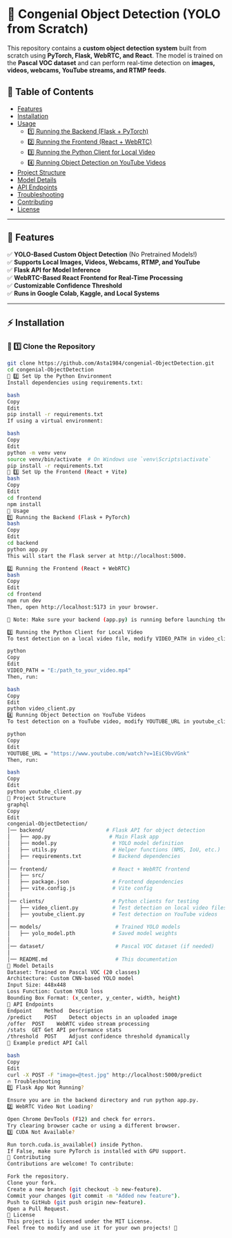 # 🚀 Congenial Object Detection (YOLO from Scratch)

This repository contains a **custom object detection system** built from scratch using **PyTorch, Flask, WebRTC, and React**. The model is trained on the **Pascal VOC dataset** and can perform real-time detection on **images, videos, webcams, YouTube streams, and RTMP feeds**.

## 📜 Table of Contents
- [Features](#features)
- [Installation](#installation)
- [Usage](#usage)
  - [1️⃣ Running the Backend (Flask + PyTorch)](#1️⃣-running-the-backend-flask--pytorch)
  - [2️⃣ Running the Frontend (React + WebRTC)](#2️⃣-running-the-frontend-react--webrtc)
  - [3️⃣ Running the Python Client for Local Video](#3️⃣-running-the-python-client-for-local-video)
  - [4️⃣ Running Object Detection on YouTube Videos](#4️⃣-running-object-detection-on-youtube-videos)
- [Project Structure](#project-structure)
- [Model Details](#model-details)
- [API Endpoints](#api-endpoints)
- [Troubleshooting](#troubleshooting)
- [Contributing](#contributing)
- [License](#license)

---

## 🎯 Features
✅ **YOLO-Based Custom Object Detection** (No Pretrained Models!)  
✅ **Supports Local Images, Videos, Webcams, RTMP, and YouTube**  
✅ **Flask API for Model Inference**  
✅ **WebRTC-Based React Frontend for Real-Time Processing**  
✅ **Customizable Confidence Threshold**  
✅ **Runs in Google Colab, Kaggle, and Local Systems**  

---

## ⚡ Installation

### 🔹 1️⃣ Clone the Repository  
```bash
git clone https://github.com/Asta1984/congenial-ObjectDetection.git
cd congenial-ObjectDetection
🔹 2️⃣ Set Up the Python Environment
Install dependencies using requirements.txt:

bash
Copy
Edit
pip install -r requirements.txt
If using a virtual environment:

bash
Copy
Edit
python -m venv venv
source venv/bin/activate  # On Windows use `venv\Scripts\activate`
pip install -r requirements.txt
🔹 3️⃣ Set Up the Frontend (React + Vite)
bash
Copy
Edit
cd frontend
npm install
🚀 Usage
1️⃣ Running the Backend (Flask + PyTorch)
bash
Copy
Edit
cd backend
python app.py
This will start the Flask server at http://localhost:5000.

2️⃣ Running the Frontend (React + WebRTC)
bash
Copy
Edit
cd frontend
npm run dev
Then, open http://localhost:5173 in your browser.

📌 Note: Make sure your backend (app.py) is running before launching the frontend.

3️⃣ Running the Python Client for Local Video
To test detection on a local video file, modify VIDEO_PATH in video_client.py:

python
Copy
Edit
VIDEO_PATH = "E:/path_to_your_video.mp4"
Then, run:

bash
Copy
Edit
python video_client.py
4️⃣ Running Object Detection on YouTube Videos
To test detection on a YouTube video, modify YOUTUBE_URL in youtube_client.py:

python
Copy
Edit
YOUTUBE_URL = "https://www.youtube.com/watch?v=1EiC9bvVGnk"
Then, run:

bash
Copy
Edit
python youtube_client.py
📁 Project Structure
graphql
Copy
Edit
congenial-ObjectDetection/
│── backend/                    # Flask API for object detection
│   ├── app.py                   # Main Flask app
│   ├── model.py                  # YOLO model definition
│   ├── utils.py                  # Helper functions (NMS, IoU, etc.)
│   ├── requirements.txt          # Backend dependencies
│
│── frontend/                     # React + WebRTC frontend
│   ├── src/
│   ├── package.json              # Frontend dependencies
│   ├── vite.config.js            # Vite config
│
│── clients/                      # Python clients for testing
│   ├── video_client.py           # Test detection on local video files
│   ├── youtube_client.py         # Test detection on YouTube videos
│
│── models/                        # Trained YOLO models
│   ├── yolo_model.pth            # Saved model weights
│
│── dataset/                       # Pascal VOC dataset (if needed)
│
│── README.md                      # This documentation
🔬 Model Details
Dataset: Trained on Pascal VOC (20 classes)
Architecture: Custom CNN-based YOLO model
Input Size: 448x448
Loss Function: Custom YOLO loss
Bounding Box Format: (x_center, y_center, width, height)
📡 API Endpoints
Endpoint	Method	Description
/predict	POST	Detect objects in an uploaded image
/offer	POST	WebRTC video stream processing
/stats	GET	Get API performance stats
/threshold	POST	Adjust confidence threshold dynamically
📌 Example predict API Call

bash
Copy
Edit
curl -X POST -F "image=@test.jpg" http://localhost:5000/predict
🔥 Troubleshooting
1️⃣ Flask App Not Running?

Ensure you are in the backend directory and run python app.py.
2️⃣ WebRTC Video Not Loading?

Open Chrome DevTools (F12) and check for errors.
Try clearing browser cache or using a different browser.
3️⃣ CUDA Not Available?

Run torch.cuda.is_available() inside Python.
If False, make sure PyTorch is installed with GPU support.
🤝 Contributing
Contributions are welcome! To contribute:

Fork the repository.
Clone your fork.
Create a new branch (git checkout -b new-feature).
Commit your changes (git commit -m "Added new feature").
Push to GitHub (git push origin new-feature).
Open a Pull Request.
📜 License
This project is licensed under the MIT License.
Feel free to modify and use it for your own projects! 🚀
